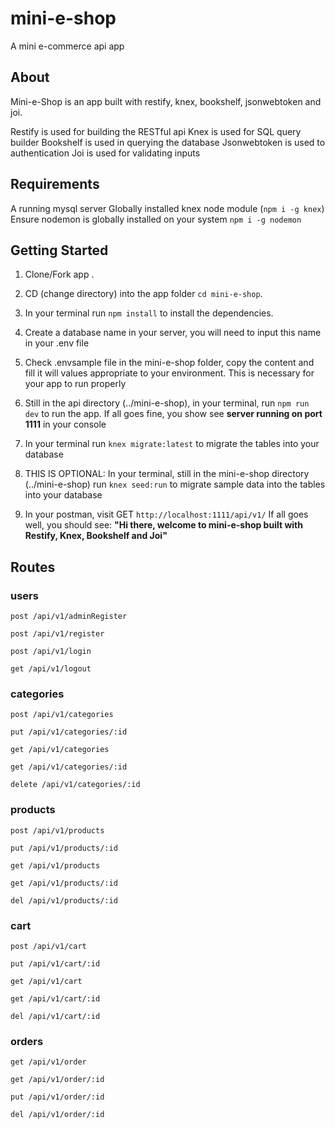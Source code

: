 # mini-e-shop

A mini e-commerce api app

## About

Mini-e-Shop is an app built with restify, knex, bookshelf, jsonwebtoken and joi.

Restify is used for building the RESTful api
Knex is used for SQL query builder
Bookshelf is used in querying the database
Jsonwebtoken is used to authentication
Joi is used for validating inputs

## Requirements

A running mysql server
Globally installed knex node module (`npm i -g knex`)
Ensure nodemon is globally installed on your system `npm i -g nodemon`

## Getting Started
1. Clone/Fork app .

2. CD (change directory) into the app folder `cd mini-e-shop`.

3. In your terminal run `npm install` to install the dependencies.

4. Create a database name in your server, you will need to input this name in your .env file

5. Check .envsample file in the mini-e-shop folder, copy the content and fill it will values appropriate to your environment. This is necessary for your app to run properly

7. Still in the api directory (../mini-e-shop), in your terminal, run `npm run dev` to run the app.
  If all goes fine, you show see <b>server running on port 1111</b> in your console
  
8. In your terminal run `knex migrate:latest` to migrate the tables into your database

9. THIS IS OPTIONAL: In your terminal, still in the mini-e-shop directory (../mini-e-shop) run `knex seed:run` to migrate sample data into the tables into your database

10. In your postman, visit GET `http://localhost:1111/api/v1/`
      If all goes well, you should see: <b>"Hi there, welcome to mini-e-shop built with Restify, Knex, Bookshelf and Joi"</b>

## Routes
### users
    post /api/v1/adminRegister 

    post /api/v1/register 

    post /api/v1/login

    get /api/v1/logout

### categories

    post /api/v1/categories

    put /api/v1/categories/:id

    get /api/v1/categories

    get /api/v1/categories/:id

    delete /api/v1/categories/:id
  
### products

    post /api/v1/products

    put /api/v1/products/:id

    get /api/v1/products

    get /api/v1/products/:id

    del /api/v1/products/:id
    
### cart

    post /api/v1/cart 

    put /api/v1/cart/:id 

    get /api/v1/cart 

    get /api/v1/cart/:id 

    del /api/v1/cart/:id 
     
### orders 

    get /api/v1/order  

    get /api/v1/order/:id 
    
    put /api/v1/order/:id

    del /api/v1/order/:id 
